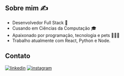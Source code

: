 ## Sobre mim ✍️
- Desenvolvedor Full Stack 🚀 
- Cusando em Ciências da Computação 🎓
- Apaixonado por programação, tecnologia e pets 👨‍💻💙
- Trabalho atualmente com React, Python e Node.

## Contato
[![linkedin](https://img.shields.io/badge/LinkedIn-0077B5?style=for-the-badge&logo=linkedin&logoColor=white)](https://www.linkedin.com/in/anderson-da-silva-cavalcante-a072031a8/)
[![instagram](https://img.shields.io/badge/Instagram-E4405F?style=for-the-badge&logo=instagram&logoColor=white)](https://www.instagram.com/andersonsilvaacaval/)
